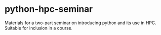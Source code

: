 # python-hpc-seminar
Materials for a two-part seminar on introducing python and its use in HPC. Suitable for inclusion in a course.
